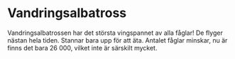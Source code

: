 # Vandringsalbatross

Vandringsalbatrossen har det största vingspannet av alla fåglar! De flyger
nästan hela tiden. Stannar bara upp för att äta. Antalet fåglar minskar, nu är
finns det bara 26 000, vilket inte är särskilt mycket.
